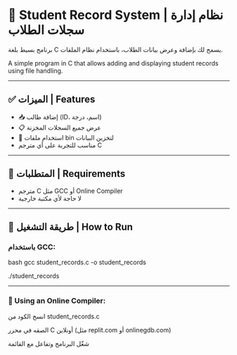 # 🧾 Student Record System | نظام إدارة سجلات الطلاب

برنامج بسيط بلغة C يسمح لك بإضافة وعرض بيانات الطلاب، باستخدام نظام الملفات.

A simple program in C that allows adding and displaying student records using file handling.

---

## ✅ الميزات | Features

- 📥 إضافة طالب (ID، اسم، درجة)
- 📋 عرض جميع السجلات المخزنة
- 💾 استخدام ملفات bin لتخزين البيانات
- مناسب للتجربة على أي مترجم C

---

## 🧰 المتطلبات | Requirements

- مترجم C مثل GCC أو Online Compiler  
- لا حاجة لأي مكتبة خارجية

---

## 🚀 طريقة التشغيل | How to Run

### باستخدام GCC:

bash
gcc student_records.c -o student_records

./student_records 

---

### 📝 Using an Online Compiler:
انسخ الكود من student_records.c

الصقه في محرر C أونلاين (مثل replit.com أو onlinegdb.com)

شغّل البرنامج وتفاعل مع القائمة
